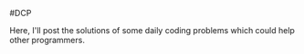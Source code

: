 #DCP

Here, I'll post the solutions of some daily coding problems which could help other programmers.
